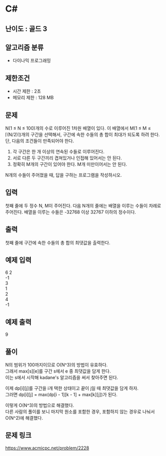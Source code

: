 # C#

## 난이도 : 골드 3

## 알고리즘 분류
  - 다이나믹 프로그래밍

## 제한조건
  - 시간 제한 : 2초
  - 메모리 제한 : 128 MB

## 문제
N(1 ≤ N ≤ 100)개의 수로 이루어진 1차원 배열이 있다. 이 배열에서 M(1 ≤ M ≤ ⌈(N/2)⌉)개의 구간을 선택해서, 구간에 속한 수들의 총 합이 최대가 되도록 하려 한다. 단, 다음의 조건들이 만족되어야 한다.<br/>

  1. 각 구간은 한 개 이상의 연속된 수들로 이루어진다.
  2. 서로 다른 두 구간끼리 겹쳐있거나 인접해 있어서는 안 된다.
  3. 정확히 M개의 구간이 있어야 한다. M개 미만이어서는 안 된다.

N개의 수들이 주어졌을 때, 답을 구하는 프로그램을 작성하시오.<br/>


## 입력
첫째 줄에 두 정수 N, M이 주어진다. 다음 N개의 줄에는 배열을 이루는 수들이 차례로 주어진다. 배열을 이루는 수들은 -32768 이상 32767 이하의 정수이다.<br/>


## 출력
첫째 줄에 구간에 속한 수들의 총 합의 최댓값을 출력한다.<br/>


## 예제 입력
6 2<br/>
-1<br/>
3<br/>
1<br/>
2<br/>
4<br/>
-1<br/>


## 예제 출력
9<br/>


## 풀이
N의 범위가 100까지이므로 O(N^3)의 방법이 유효하다.<br/>
그래서 max[s][e]를 구간 s에서 e 중 최댓값을 담게 한다.<br/>
이는 s에서 시작해 kadane's 알고리즘을 써서 찾아주면 된다.<br/>


이제 dp[i][j]를 구간을 i개 택한 상태이고 끝이 j일 때 최댓값을 담게 하자.<br/>
그러면 dp[i][j] = max(dp[i - 1][k - 1] + max[k][j])가 된다.<br/>


이렇게 O(N^3)의 방법으로 해결했다.<br/>
다른 사람의 풀이를 보니 마지막 원소를 포함한 경우, 포함하지 않는 경우로 나눠서 O(N^2)에 해결했다.<br/>


## 문제 링크
https://www.acmicpc.net/problem/2228